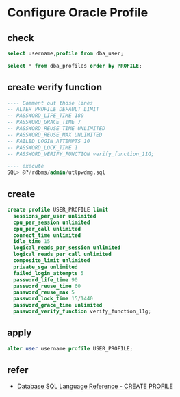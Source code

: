 # Configure Oracle Profile

## check

```sql
select username,profile from dba_user;

select * from dba_profiles order by PROFILE;
```

## create verify function

```sql
---- Comment out those lines
-- ALTER PROFILE DEFAULT LIMIT
-- PASSWORD_LIFE_TIME 180
-- PASSWORD_GRACE_TIME 7
-- PASSWORD_REUSE_TIME UNLIMITED
-- PASSWORD_REUSE_MAX UNLIMITED
-- FAILED_LOGIN_ATTEMPTS 10
-- PASSWORD_LOCK_TIME 1
-- PASSWORD_VERIFY_FUNCTION verify_function_11G;

---- execute
SQL> @?/rdbms/admin/utlpwdmg.sql
```

## create

```sql
create profile USER_PROFILE limit
  sessions_per_user unlimited
  cpu_per_session unlimited
  cpu_per_call unlimited
  connect_time unlimited
  idle_time 15
  logical_reads_per_session unlimited
  logical_reads_per_call unlimited
  composite_limit unlimited
  private_sga unlimited
  failed_login_attempts 5
  password_life_time 90
  password_reuse_time 60
  password_reuse_max 5
  password_lock_time 15/1440
  password_grace_time unlimited
  password_verify_function verify_function_11g;
```

## apply
```sql
alter user username profile USER_PROFILE;
```

## refer
- [Database SQL Language Reference - CREATE PROFILE](http://docs.oracle.com/cd/E11882_01/server.112/e41084/statements_6010.htm)
